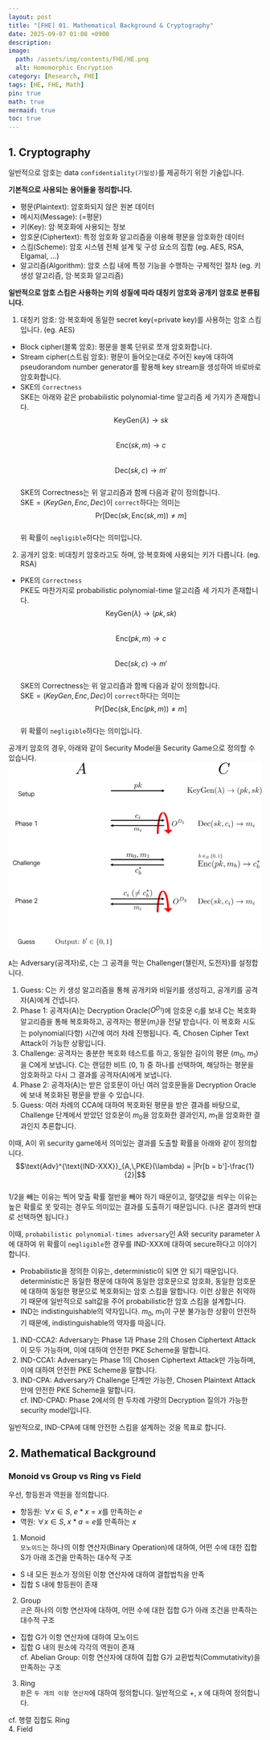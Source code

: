 ```yaml
---
layout: post
title: "[FHE] 01. Mathematical Background & Cryptography"
date: 2025-09-07 01:08 +0900
description: 
image:
  path: /assets/img/contents/FHE/HE.png
  alt: Homomorphic Encryption
category: [Research, FHE]
tags: [HE, FHE, Math]
pin: true
math: true
mermaid: true
toc: true
---  
```


## 1. Cryptography  

일반적으로 암호는 data `confidentiality(기밀성)`를 제공하기 위한 기술입니다.  

**기본적으로 사용되는 용어들을 정리합니다.**  
- 평문(Plaintext): 암호화되지 않은 원본 데이터  
- 메시지(Message): (=평문)  
- 키(Key): 암·복호화에 사용되는 정보  
- 암호문(Ciphertext): 특정 암호화 알고리즘을 이용해 평문을 암호화한 데이터  
- 스킴(Scheme): 암호 시스템 전체 설계 및 구성 요소의 집합 (eg. AES, RSA, Elgamal, ...)  
- 알고리즘(Algorithm): 암호 스킴 내에 특정 기능을 수행하는 구체적인 절차 (eg. 키 생성 알고리즘, 암·복호화 알고리즘)  

**일반적으로 암호 스킴은 사용하는 키의 성질에 따라 대칭키 암호와 공개키 암호로 분류됩니다.**  
1. 대칭키 암호: 암·복호화에 동일한 secret key(=private key)를 사용하는 암호 스킴입니다. (eg. AES)  
  - Block cipher(블록 암호): 평문을 블록 단위로 쪼개 암호화합니다.  
  - Stream cipher(스트림 암호): 평문이 들어오는대로 주어진 key에 대하여 pseudorandom number generator를 활용해 key stream을 생성하여 바로바로 암호화합니다.  
  - SKE의 `Correctness`  
  SKE는 아래와 같은 probabilistic polynomial-time 알고리즘 세 가지가 존재합니다.  
  $$\text{KeyGen}(\lambda) \rightarrow sk$$  
  $$\text{Enc}(sk, m) \rightarrow c$$  
  $$\text{Dec}(sk, c) \rightarrow m'$$  
  SKE의 Correctness는 위 알고리즘과 함께 다음과 같이 정의합니다.  
  $\text{SKE} = (KeyGen, Enc, Dec)$이 `correct`하다는 의미는  
  $$\text{Pr[Dec(}sk, \text{Enc}(sk, m)) \neq m] $$  
  위 확률이 `negligible`하다는 의미입니다.  

2. 공개키 암호: 비대칭키 암호라고도 하며, 암·복호화에 사용되는 키가 다릅니다. (eg. RSA)  
  - PKE의 `Correctness`  
  PKE도 마찬가지로 probabilistic polynomial-time 알고리즘 세 가지가 존재합니다.  
  $$\text{KeyGen}(\lambda) \rightarrow (pk, sk)$$  
  $$\text{Enc}(pk, m) \rightarrow c$$  
  $$\text{Dec}(sk, c) \rightarrow m'$$  
  SKE의 Correctness는 위 알고리즘과 함께 다음과 같이 정의합니다.  
  $\text{SKE} = (KeyGen, Enc, Dec)$이 `correct`하다는 의미는  
  $$\text{Pr[Dec(}sk, \text{Enc}(pk, m)) \neq m] $$  
  위 확률이 `negligible`하다는 의미입니다.  

공개키 암호의 경우, 아래와 같이 Security Model을 Security Game으로 정의할 수 있습니다.    
![security_model](assets/img/contents/FHE/security_model.png)

`A`는 Adversary(공격자)로, `C`는 그 공격을 막는 Challenger(챌린저, 도전자)를 설정합니다.  
1. Guess: C는 키 생성 알고리즘을 통해 공개키와 비밀키를 생성하고, 공개키를 공격자(A)에게 건넵니다.  
2. Phase 1: 공격자(A)는 Decryption Oracle($O^{D_1}$)에 암호문 $c_i$를 보내 C는 복호화 알고리즘을 통해 복호화하고, 공격자는 평문($m_i$)을 전달 받습니다. 이 복호화 시도는 polynomial(다항) 시간에 여러 차례 진행됩니다. 즉, Chosen Cipher Text Attack이 가능한 상황입니다.  
3. Challenge: 공격자는 충분한 복호화 테스트를 하고, 동일한 길이의 평문 ($m_0$, $m_1$)을 C에게 보냅니다. C는 랜덤한 비트 (0, 1) 중 하나를 선택하여, 해당하는 평문을 암호화하고 다시 그 결과를 공격자(A)에게 보냅니다.  
4. Phase 2: 공격자(A)는 받은 암호문이 아닌 여러 암호문들을 Decryption Oracle에 보내 복호화된 평문을 받을 수 있습니다.  
5. Guess: 여러 차례의 CCA에 대하여 복호화된 평문을 받은 결과를 바탕으로, Challenge 단계에서 받았던 암호문이 $m_0$을 암호화한 결과인지, $m_1$을 암호화한 결과인지 추론합니다.  

이때, A이 위 security game에서 의미있는 결과를 도출할 확률을 아래와 같이 정의합니다.  
$$\text{Adv}^{\text{IND-XXX}}_{A,\,PKE}(\lambda) = |Pr[b = b']-\frac{1}{2}|$$  
1/2을 빼는 이유는 찍어 맞출 확률 절반을 빼야 하기 때문이고, 절댓값을 씌우는 이유는 높은 확률로 못 맞히는 경우도 의미있는 결과를 도출하기 때문입니다. (나온 결과의 반대로 선택하면 됩니다.)  

이때, `probabilistic polynomial-times adversary`인 A와 security parameter $\lambda$에 대하여 위 확률이 `negligible`한 경우를 IND-XXX에 대하여 secure하다고 이야기합니다.  
- Probabilistic을 정의한 이유는, deterministic이 되면 안 되기 때문입니다. deterministic은 동일한 평문에 대하여 동일한 암호문으로 암호화, 동일한 암호문에 대하여 동일한 평문으로 복호화되는 암호 스킴을 말합니다. 이런 상황은 취약하기 때문에 일반적으로 salt값을 주어 probabilistic한 암호 스킴을 설계합니다.  
- IND는 indistinguishable의 약자입니다. $m_0$, $m_1$이 구분 불가능한 상황이 안전하기 때문에, indistinguishable의 약자를 따옵니다.  

1. IND-CCA2: Adversary는 Phase 1과 Phase 2의 Chosen Ciphertext Attack이 모두 가능하며, 이에 대하여 안전한 PKE Scheme을 말합니다.  
2. IND-CCA1: Adversary는 Phase 1의 Chosen Ciphertext Attack만 가능하며, 이에 대하여 안전한 PKE Scheme을 말합니다.   
3. IND-CPA: Adversary가 Challenge 단계만 가능한, Chosen Plaintext Attack만에 안전한 PKE Scheme을 말합니다.  
cf. IND-CPAD: Phase 2에서의 한 두차례 가량의 Decryption 질의가 가능한 security model입니다.  

일반적으로, IND-CPA에 대해 안전한 스킴을 설계하는 것을 목표로 합니다.  

## 2. Mathematical Background  

### Monoid vs Group vs Ring vs Field  

우선, 항등원과 역원을 정의합니다.  
- 항등원: $\forall x \in S, \; e * x = x$를 만족하는 $e$   
- 역원: $\forall x \in S, \; x * a = e$를 만족하는 $x$  

1. Monoid  
`모노이드`는 하나의 이항 연산자(Binary Operation)에 대하여, 어떤 수에 대한 집합 S가 아래 조건을 만족하는 대수적 구조  
- S 내 모든 원소가 정의된 이항 연산자에 대하여 결합법칙을 만족  
- 집합 S 내에 항등원이 존재  
2. Group  
`군`은 하나의 이항 연산자에 대하여, 어떤 수에 대한 집합 G가 아래 조건을 만족하는 대수적 구조  
- 집합 G가 이항 연산자에 대하여 모노이드  
- 집합 G 내의 원소에 각각의 역원이 존재  
cf. Abelian Group: 이항 연산자에 대하여 집합 G가 교환법칙(Commutativity)을 만족하는 구조  
3. Ring  
`환`은 `두 개의 이항 연산자`에 대하여 정의합니다. 일반적으로 +, x 에 대하여 정의합니다.  

cf. 행렬 집합도 Ring  
4. Field  
